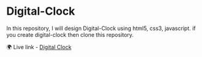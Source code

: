 # Digital-Clock
In this repository, I will design Digital-Clock using html5, css3, javascript. if you create digital-clock then clone this repository.

🌍 Live link - <a href="https://sujon-ahmed.github.io/Digital-Clock/" target="_blank">Digital Clock</a>
